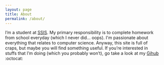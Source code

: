 ```yaml
---
layout: page
title: About
permalink: /about/
---
```


I’m a student at [SSIS][1]. My primary responsibility is to complete homework from school everyday
(which I never did… oops). I'm passionate about everything that relates to computer
science. Anyway, this site is full of craps, but maybe you 
will find something useful. If you’re interested in stuffs that I’m doing (which you probably 
won’t), go take a look at my [Gihub][2] :octocat:

[1]: http://www.ssis.edu.vn/
[2]: https://github.com/chiayolin/
